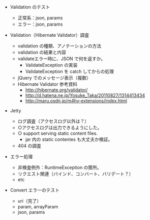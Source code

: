 - Validation のテスト
  - 正常系：json, params
  - エラー：json, params

- Validation（Hibernate Validator）調査
  - validation の種類、アノテーションの方法
  - validation の結果と内容
  - validateエラー時に、JSON で何を返すか。
    - ValidateException の実装
    - ValidateException を catch してからの処理
  - jQuery でのメッセージ表示（複数）
  - Hibernate Validator 参考資料
    - http://hibernate.org/validator/
    - http://d.hatena.ne.jp/Yosuke_Taka/20110827/1314413434
    - http://maru.osdn.jp/m4hv-extensions/index.html


- Jetty
  - ログ調査（アクセスログ以外は？）
  - ○アクセスログは出力できるようにした。
  - ○ support serving static content files.
    - jar 内の static contentes も大丈夫か検証。
  - 404 の調査


- エラー処理
  - 非検査例外：RuntimeException の箇所。
  - リクエスト関連（バインド、コンバート、バリデート？）
  - etc

- Convert エラーのテスト
  - uri（完了）
  - param, arrayParam
  - json, params
